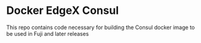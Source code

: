 # Docker EdgeX Consul 

This repo contains code necessary for building the Consul docker image to be used in Fuji and later releases
